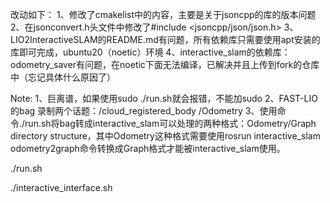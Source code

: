 改动如下：
1、修改了cmakelist中的内容，主要是关于jsoncpp的库的版本问题
2、在jsonconvert.h头文件中修改了#include <jsoncpp/json/json.h>
3、LIO2InteractiveSLAM的README.md有问题，所有依赖库只需要使用apt安装的库即可完成，ubuntu20（noetic）环境
4、interactive_slam的依赖库：odometry_saver有问题，在noetic下面无法编译，已解决并且上传到fork的仓库中（忘记具体什么原因了）



Note:
1、巨离谱，如果使用sudo ./run.sh就会报错，不能加sudo
2、FAST-LIO的bag 录制两个话题：/cloud_registered_body /Odometry
3、使用命令./run.sh将bag转成interactive_slam可以处理的两种格式：Odometry/Graph directory structure，其中Odometry这种格式需要使用rosrun interactive_slam odometry2graph命令转换成Graph格式才能被interactive_slam使用。


./run.sh

./interactive_interface.sh
